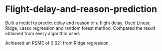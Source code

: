 # Flight-delay-and-reason-prediction
Built a model to predict delay and reason of a flight delay.
Used Linear, Ridge, Lasso regression and random forest method.
Compared the result obtained from every algorithm used.


Achieved an RSME of 0.621 from Ridge regression. 

